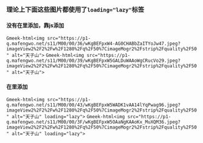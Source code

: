 ### 理论上下面这些图片都使用了`loading="lazy"`标签

#### 没有在<img>里添加，靠js添加
`Gmeek-html<img src="https://p1-q.mafengwo.net/s11/M00/00/36/wKgBEFpxW4-AG0CHABbZaITYoJw47.jpeg?imageView2%2F2%2Fw%2F1280%2Fq%2F50%7CimageMogr2%2Fstrip%2Fquality%2F50" alt="天子山">`
`Gmeek-html<img src="https://p1-q.mafengwo.net/s11/M00/00/39/wKgBEFpxW5GALDuWAAoWgCRucVo29.jpeg?imageView2%2F2%2Fw%2F1280%2Fq%2F50%7CimageMogr2%2Fstrip%2Fquality%2F50" alt="天子山">`
  
####  在<img>里添加
`Gmeek-html<img src="https://p1-q.mafengwo.net/s11/M00/00/43/wKgBEFpxW5WADK1vAA14lYqPwag96.jpeg?imageView2%2F2%2Fw%2F1280%2Fq%2F50%7CimageMogr2%2Fstrip%2Fquality%2F50" alt="天子山" loading="lazy">`
`Gmeek-html<img src="https://p1-q.mafengwo.net/s11/M00/00/3F/wKgBEFpxW5OAaNgKAAoKx_MuXQM36.jpeg?imageView2%2F2%2Fw%2F1280%2Fq%2F50%7CimageMogr2%2Fstrip%2Fquality%2F50" alt="天子山" loading="lazy">`